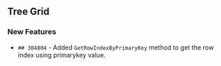 ##  Tree Grid

###    New Features

- `## 304804` - Added `GetRowIndexByPrimaryKey` method to get the row index using primarykey value.
